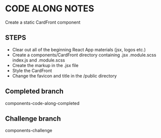# CODE ALONG NOTES

Create a static CardFront component

## STEPS

- Clear out all of the beginning React App materials (jsx, logos etc.)
- Create a components/CardFront directory containing .jsx .module.scss index.js and .module.scss
- Create the markup in the .jsx file
- Style the CardFront
- Change the favicon and title in the /public directory

## Completed branch

components-code-along-completed

## Challenge branch

components-challenge
